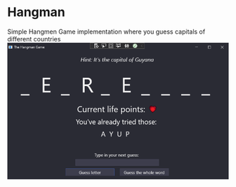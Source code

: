 # Hangman
Simple Hangmen Game implementation where you guess capitals of different countries
![Z1](Hangman/Assets/Hangman.png)
